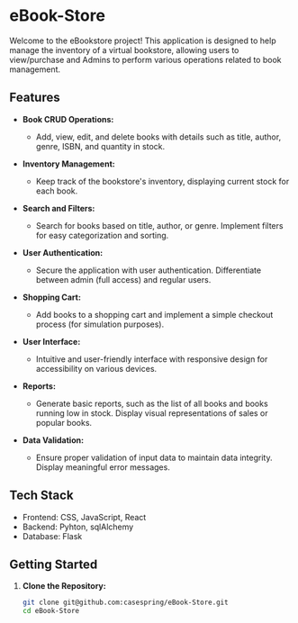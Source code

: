 # eBook-Store
Welcome to the eBookstore project! This application is designed to help manage the inventory of a virtual bookstore, allowing users to view/purchase and Admins to perform various operations related to book management.

## Features

- **Book CRUD Operations:**
  - Add, view, edit, and delete books with details such as title, author, genre, ISBN, and quantity in stock.

- **Inventory Management:**
  - Keep track of the bookstore's inventory, displaying current stock for each book.

- **Search and Filters:**
  - Search for books based on title, author, or genre. Implement filters for easy categorization and sorting.

- **User Authentication:**
  - Secure the application with user authentication. Differentiate between admin (full access) and regular users.

- **Shopping Cart:**
  - Add books to a shopping cart and implement a simple checkout process (for simulation purposes).

- **User Interface:**
  - Intuitive and user-friendly interface with responsive design for accessibility on various devices.

- **Reports:**
  - Generate basic reports, such as the list of all books and books running low in stock. Display visual representations of sales or popular books.

- **Data Validation:**
  - Ensure proper validation of input data to maintain data integrity. Display meaningful error messages.

## Tech Stack

- Frontend: CSS, JavaScript, React
- Backend: Pyhton, sqlAlchemy
- Database: Flask

## Getting Started

1. **Clone the Repository:**
   ```bash
   git clone git@github.com:casespring/eBook-Store.git
   cd eBook-Store